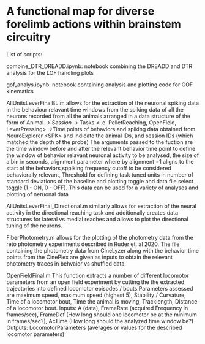 # A functional map for diverse forelimb actions within brainstem circuitry
List of scripts:

combine_DTR_DREADD.ipynb: notebook combining the DREADD and DTR analysis for the LOF handling plots

gof_analys.ipynb: notebook containing analysis and plotting code for GOF kinematics
	
AllUnitsLeverFinalBL.m allows for the extraction of the neuronal spiking data in the behaviour relavant time windows from the spiking data of all the neurons 
recorded from all the animals arranged in a data structure of the form of Animal<x>_<y> -> Session<l>_<m> -> Tasks <i.e. PelletReaching, OpenField, LeverPressing> 
->Time points of behaviors and spiking data obtained from NeuroExplorer <SPK<rs>>
<x> and <y> indicate the animal IDs, <l> and <m> session IDs (which matched the depth of the probe)
The arguments passed to the fuction are the time window before and after the relevant behavior time point to define the window of behavior relavant neuronal activity to be 
analysed, the size of a bin in seconds, alignment parameter where by alignment =1 aligns to the start of the behaviors,sppiking frequency cutoff to be considered
behaviorally relevant, Threshold for defining task tuned units in number of standard deviations of the baseline and plotting toggle and data file select toggle (1 - ON, 0 - OFF).
This data can be used for a variety of analyses and plotting of neruonal data

AllUnitsLeverFinal_Directional.m similarly allows for extraction of the neural activity in the directional reaching task and additionally creates data structures 
for lateral vs medial reaches and allows to plot the directional tuning of the neurons.

FiberPhotometry.m allows for the plotting of the photometry data from the reto photometry experiments described in Ruder et. al 2020. The file containing the photometry 
data from CineLyzer along with the behavior time points from the CinePlex are given as inputs to obtain the relevant photometry traces in behvaior vs shuffled data. 

OpenFieldFinal.m This function extracts a number of different locomotor parameters from an open field experiment by cutting the the extracted trajectories into 
defined locomotor episodes / bouts.Parameters assessed are maximum speed, maximum speed (highest 5), Stability / Curvature, Time of a locomotor bout, 
Time the animal is moving, Tracklength, Distance of a locomotor bout.
Inputs: A (data), FrameRate (acquired Frequency in frames/sec), FrameDef (How long should one locomotor be at the minimum in frames/sec?), AcTime (How long should
the analyzed time window be?) Outputs: LocomotorParameters (averages or values for the described locomotor parameters)
